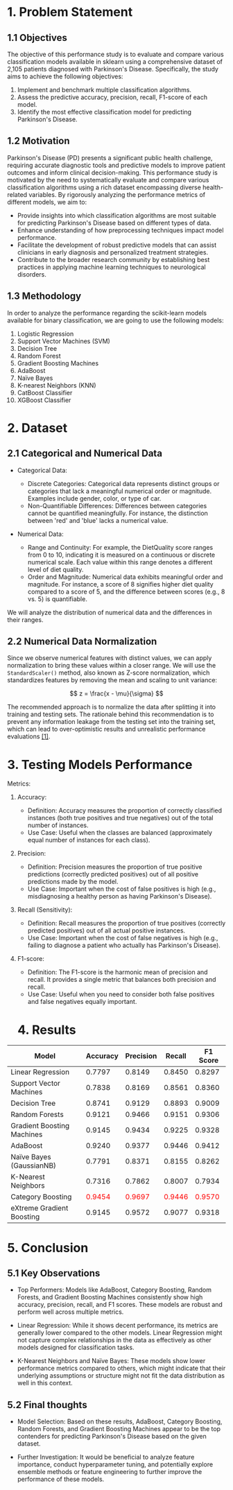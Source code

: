 # 1. Problem Statement

## 1.1 Objectives
The objective of this performance study is to evaluate and compare various classification models available in sklearn using a comprehensive dataset of 2,105 patients diagnosed with Parkinson's Disease. Specifically, the study aims to achieve the following objectives:

1. Implement and benchmark multiple classification algorithms.
2. Assess the predictive accuracy, precision, recall, F1-score of each model.
3. Identify the most effective classification model for predicting Parkinson's Disease.

## 1.2 Motivation
Parkinson's Disease (PD) presents a significant public health challenge, requiring accurate diagnostic tools and predictive models to improve patient outcomes and inform clinical decision-making. This performance study is motivated by the need to systematically evaluate and compare various classification algorithms using a rich dataset encompassing diverse health-related variables. By rigorously analyzing the performance metrics of different models, we aim to:

* Provide insights into which classification algorithms are most suitable for predicting Parkinson's Disease based on different types of data.
* Enhance understanding of how preprocessing techniques impact model performance.
* Facilitate the development of robust predictive models that can assist clinicians in early diagnosis and personalized treatment strategies.
* Contribute to the broader research community by establishing best practices in applying machine learning techniques to neurological disorders.

## 1.3 Methodology
In order to analyze the performance regarding the scikit-learn models available for binary classification, we are going to use the following models:
1. Logistic Regression
2. Support Vector Machines (SVM)
3. Decision Tree
4. Random Forest
5. Gradient Boosting Machines
6. AdaBoost
7. Naïve Bayes
8. K-nearest Neighbors (KNN)
9. CatBoost Classifier
10. XGBoost Classifier

# 2. Dataset

## 2.1 Categorical and Numerical Data

- Categorical Data:
    * Discrete Categories: Categorical data represents distinct groups or categories that lack a meaningful numerical order or magnitude. Examples include gender, color, or type of car.
    * Non-Quantifiable Differences: Differences between categories cannot be quantified meaningfully. For instance, the distinction between 'red' and 'blue' lacks a numerical value.
    
    
- Numerical Data:
    * Range and Continuity: For example, the DietQuality score ranges from 0 to 10, indicating it is measured on a continuous or discrete numerical scale. Each value within this range denotes a different level of diet quality.
    * Order and Magnitude: Numerical data exhibits meaningful order and magnitude. For instance, a score of 8 signifies higher diet quality compared to a score of 5, and the difference between scores (e.g., 8 vs. 5) is quantifiable.
    
We will analyze the distribution of numerical data and the differences in their ranges.

## 2.2 Numerical Data Normalization

Since we observe numerical features with distinct values, we can apply normalization to bring these values within a closer range. We will use the `StandardScaler()` method, also known as Z-score normalization, which standardizes features by removing the mean and scaling to unit variance:

$$ z = \frac{x - \mu}{\sigma} $$

The recommended approach is to normalize the data after splitting it into training and testing sets. The rationale behind this recommendation is to prevent any information leakage from the testing set into the training set, which can lead to over-optimistic results and unrealistic performance evaluations [[1]](https://medium.com/@spinjosovsky/normalize-data-before-or-after-split-of-training-and-testing-data-7b8005f81e26).

# 3. Testing Models Performance

Metrics:

1. Accuracy:
    * Definition: Accuracy measures the proportion of correctly classified instances (both true positives and true negatives) out of the total number of instances.
    * Use Case: Useful when the classes are balanced (approximately equal number of instances for each class).
2. Precision:
    * Definition: Precision measures the proportion of true positive predictions (correctly predicted positives) out of all positive predictions made by the model.
    * Use Case: Important when the cost of false positives is high (e.g., misdiagnosing a healthy person as having Parkinson's Disease).
3. Recall (Sensitivity):
    * Definition: Recall measures the proportion of true positives (correctly predicted positives) out of all actual positive instances.
    * Use Case: Important when the cost of false negatives is high (e.g., failing to diagnose a patient who actually has Parkinson's Disease).
4. F1-score:
    * Definition: The F1-score is the harmonic mean of precision and recall. It provides a single metric that balances both precision and recall.
    * Use Case: Useful when you need to consider both false positives and false negatives equally important.

    # 4. Results

<table>
    <thead>
        <tr>
            <th>Model</th>
            <th>Accuracy</th>
            <th>Precision</th>
            <th>Recall</th>
            <th>F1 Score</th>
        </tr>
    </thead>
    <tbody>
        <!--Linear Regression Results-->
        <tr>
            <td>Linear Regression</td>
            <td>0.7797</td>
            <td>0.8149</td>
            <td>0.8450</td>
            <td>0.8297</td>
        </tr>
        <!--SVM Results-->
        <tr>
            <td>Support Vector Machines</td>
            <td>0.7838</td>
            <td>0.8169</td>
            <td>0.8561</td>
            <td>0.8360</td>
        </tr>
        <!--Decision Tree Results-->
        <tr>
            <td>Decision Tree</td>
            <td>0.8741</td>
            <td>0.9129</td>
            <td>0.8893</td>
            <td>0.9009</td>
        </tr>
        <!--Random Forests Results-->
        <tr>
            <td>Random Forests</td>
            <td>0.9121</td>
            <td>0.9466</td>
            <td>0.9151</td>
            <td>0.9306</td>
        </tr>
        <!--Gradient Boosting Machines Results-->
        <tr>
            <td>Gradient Boosting Machines</td>
            <td>0.9145</td>
            <td>0.9434</td>
            <td>0.9225</td>
            <td>0.9328</td>
        </tr>
        <!--AdaBoost Results-->
        <tr>
            <td>AdaBoost</td>
            <td>0.9240</td>
            <td>0.9377</td>
            <td>0.9446</td>
            <td>0.9412</td>
        </tr>       
        <!--Naïve Bayes (GaussianNB) Results-->
        <tr>
            <td>Naïve Bayes (GaussianNB)</td>
            <td>0.7791</td>
            <td>0.8371</td>
            <td>0.8155</td>
            <td>0.8262</td>
        </tr>
        <!--K-Nearest Neighbors Results-->
        <tr>
            <td>K-Nearest Neighbors</td>
            <td>0.7316</td>
            <td>0.7862</td>
            <td>0.8007</td>
            <td>0.7934</td>
        </tr>
        <!--Category Boosting Results-->
        <tr>
            <td>Category Boosting</td>
            <td style="color:red">0.9454</td>
            <td style="color:red">0.9697</td>
            <td style="color:red">0.9446</td>
            <td style="color:red">0.9570</td>
        </tr>
        <!--eXtreme Gradient Boosting Results-->
        <tr>
            <td>eXtreme Gradient Boosting</td>
            <td>0.9145</td>
            <td>0.9572</td>
            <td>0.9077</td>
            <td>0.9318</td>
        </tr>
    </tbody>
</table>

# 5. Conclusion

## 5.1 Key Observations
* Top Performers: Models like AdaBoost, Category Boosting, Random Forests, and Gradient Boosting Machines consistently show high accuracy, precision, recall, and F1 scores. These models are robust and perform well across multiple metrics.

* Linear Regression: While it shows decent performance, its metrics are generally lower compared to the other models. Linear Regression might not capture complex relationships in the data as effectively as other models designed for classification tasks.

* K-Nearest Neighbors and Naïve Bayes: These models show lower performance metrics compared to others, which might indicate that their underlying assumptions or structure might not fit the data distribution as well in this context.

## 5.2 Final thoughts
* Model Selection: Based on these results, AdaBoost, Category Boosting, Random Forests, and Gradient Boosting Machines appear to be the top contenders for predicting Parkinson's Disease based on the given dataset.

* Further Investigation: It would be beneficial to analyze feature importance, conduct hyperparameter tuning, and potentially explore ensemble methods or feature engineering to further improve the performance of these models.